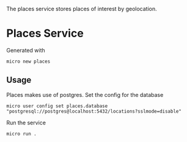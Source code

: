 The places service stores places of interest by geolocation.

# Places Service

Generated with

```
micro new places
```

## Usage

Places makes use of postgres. Set the config for the database

```
micro user config set places.database "postgresql://postgres@localhost:5432/locations?sslmode=disable"
```

Run the service

```
micro run .
```
